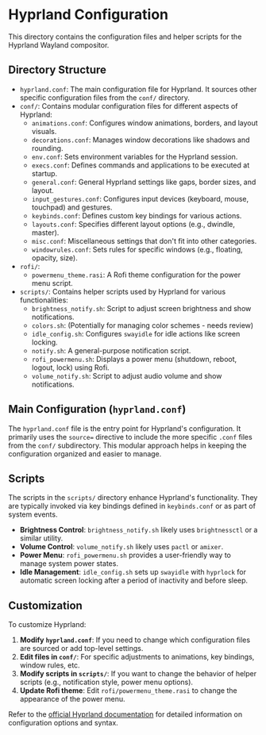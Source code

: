 # Hyprland Configuration

This directory contains the configuration files and helper scripts for the Hyprland Wayland compositor.

## Directory Structure

*   `hyprland.conf`: The main configuration file for Hyprland. It sources other specific configuration files from the `conf/` directory.
*   `conf/`: Contains modular configuration files for different aspects of Hyprland:
    *   `animations.conf`: Configures window animations, borders, and layout visuals.
    *   `decorations.conf`: Manages window decorations like shadows and rounding.
    *   `env.conf`: Sets environment variables for the Hyprland session.
    *   `execs.conf`: Defines commands and applications to be executed at startup.
    *   `general.conf`: General Hyprland settings like gaps, border sizes, and layout.
    *   `input_gestures.conf`: Configures input devices (keyboard, mouse, touchpad) and gestures.
    *   `keybinds.conf`: Defines custom key bindings for various actions.
    *   `layouts.conf`: Specifies different layout options (e.g., dwindle, master).
    *   `misc.conf`: Miscellaneous settings that don't fit into other categories.
    *   `windowrules.conf`: Sets rules for specific windows (e.g., floating, opacity, size).
*   `rofi/`:
    *   `powermenu_theme.rasi`: A Rofi theme configuration for the power menu script.
*   `scripts/`: Contains helper scripts used by Hyprland for various functionalities:
    *   `brightness_notify.sh`: Script to adjust screen brightness and show notifications.
    *   `colors.sh`: (Potentially for managing color schemes - needs review)
    *   `idle_config.sh`: Configures `swayidle` for idle actions like screen locking.
    *   `notify.sh`: A general-purpose notification script.
    *   `rofi_powermenu.sh`: Displays a power menu (shutdown, reboot, logout, lock) using Rofi.
    *   `volume_notify.sh`: Script to adjust audio volume and show notifications.

## Main Configuration (`hyprland.conf`)

The `hyprland.conf` file is the entry point for Hyprland's configuration. It primarily uses the `source=` directive to include the more specific `.conf` files from the `conf/` subdirectory. This modular approach helps in keeping the configuration organized and easier to manage.

## Scripts

The scripts in the `scripts/` directory enhance Hyprland's functionality. They are typically invoked via key bindings defined in `keybinds.conf` or as part of system events.

*   **Brightness Control**: `brightness_notify.sh` likely uses `brightnessctl` or a similar utility.
*   **Volume Control**: `volume_notify.sh` likely uses `pactl` or `amixer`.
*   **Power Menu**: `rofi_powermenu.sh` provides a user-friendly way to manage system power states.
*   **Idle Management**: `idle_config.sh` sets up `swayidle` with `hyprlock` for automatic screen locking after a period of inactivity and before sleep.

## Customization

To customize Hyprland:

1.  **Modify `hyprland.conf`**: If you need to change which configuration files are sourced or add top-level settings.
2.  **Edit files in `conf/`**: For specific adjustments to animations, key bindings, window rules, etc.
3.  **Modify scripts in `scripts/`**: If you want to change the behavior of helper scripts (e.g., notification style, power menu options).
4.  **Update Rofi theme**: Edit `rofi/powermenu_theme.rasi` to change the appearance of the power menu.

Refer to the [official Hyprland documentation](https://wiki.hyprland.org/) for detailed information on configuration options and syntax.
